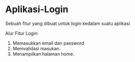 # Aplikasi-Login
Sebuah fitur yang dibuat untuk login kedalam suatu aplikasi

Alur Fitur Login:
1. Memasukkan email dan password
2. Memvalidasi masukan.
3. Menampilkan halaman home.
